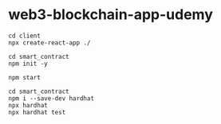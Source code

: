 # web3-blockchain-app-udemy

```
cd client
npx create-react-app ./
```



```
cd smart_contract
npm init -y
```


```
npm start
```


```
cd smart_contract
npm i --save-dev hardhat
npx hardhat
npx hardhat test
```